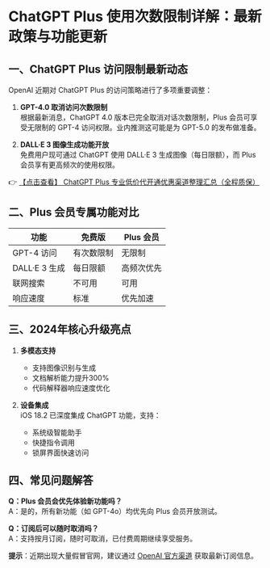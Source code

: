# ChatGPT Plus 使用次数限制详解：最新政策与功能更新

## 一、ChatGPT Plus 访问限制最新动态

OpenAI 近期对 ChatGPT Plus 的访问策略进行了多项重要调整：

1. **GPT-4.0 取消访问次数限制**  
   根据最新消息，ChatGPT 4.0 版本已完全取消对话次数限制，Plus 会员可享受无限制的 GPT-4 访问权限。业内推测这可能是为 GPT-5.0 的发布做准备。

2. **DALL·E 3 图像生成功能开放**  
   免费用户现可通过 ChatGPT 使用 DALL·E 3 生成图像（每日限额），而 Plus 会员享有更高频次的使用权限。

👉 [【点击查看】 ChatGPT Plus 专业低价代开通优惠渠道整理汇总（全程质保）](https://bit.ly/DaiKai)

## 二、Plus 会员专属功能对比

| 功能                | 免费版          | Plus 会员       |
|---------------------|----------------|----------------|
| GPT-4 访问          | 有次数限制      | 无限制          |
| DALL·E 3 生成       | 每日限额        | 高频次优先      |
| 联网搜索            | 不可用          | 可用            |
| 响应速度            | 标准            | 优先加速        |

## 三、2024年核心升级亮点

1. **多模态支持**  
   - 支持图像识别与生成
   - 文档解析能力提升300%
   - 代码解释器响应速度优化

2. **设备集成**  
   iOS 18.2 已深度集成 ChatGPT 功能，支持：
   - 系统级智能助手
   - 快捷指令调用
   - 锁屏界面快速访问

## 四、常见问题解答

**Q：Plus 会员会优先体验新功能吗？**  
A：是的，所有新功能（如 GPT-4o）均优先向 Plus 会员开放测试。

**Q：订阅后可以随时取消吗？**  
A：支持按月订阅，随时可取消，已付费周期继续享受服务。

**提示**：近期出现大量假冒官网，建议通过 [OpenAI 官方渠道](https://bit.ly/DaiKai) 获取最新订阅信息。